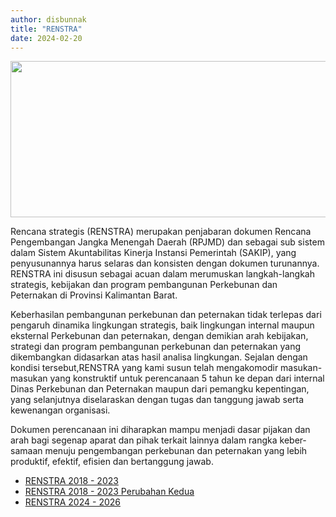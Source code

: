 ```yaml
---
author: disbunnak
title: "RENSTRA"
date: 2024-02-20
---
```

<p><img style="display: block; margin-left: auto; margin-right: auto;" src="/images/nwOa8ry6ZrRJ6OjJpBrN.jpg" alt="" width="1000" height="250" /></p>
<p><span lang="EN-US">Rencana strategis (RENSTRA) merupakan penjabaran dokumen Rencana Pengembangan Jangka Menengah Daerah (RPJMD) dan sebagai sub sistem dalam Sistem Akuntabilitas Kinerja Instansi Pemerintah (SAKIP), yang penyusunannya harus selaras dan konsisten dengan dokumen turunannya. RENSTRA ini disusun sebagai acuan dalam merumuskan langkah-langkah strategis, kebijakan dan program pembangunan Perkebunan dan Peternakan di Provinsi Kalimantan Barat.</span></p>
<p><span lang="EN-US">Keberhasilan pembangunan perkebunan dan peternakan tidak terlepas dari pengaruh dinamika lingkungan strategis, baik lingkungan internal maupun eksternal Perkebunan dan peternakan, dengan demikian arah kebijakan, strategi dan program pembangunan perkebunan dan peternakan yang dikembangkan didasarkan atas hasil analisa lingkungan. Sejalan dengan kondisi tersebut,RENSTRA yang kami susun telah mengakomodir masukan-masukan yang konstruktif untuk perencanaan 5 tahun ke depan dari internal Dinas Perkebunan dan Peternakan maupun dari pemangku kepentingan, yang selanjutnya diselaraskan dengan tugas dan tanggung jawab serta kewenangan organisasi.</span></p>
<p><span lang="EN-US">Dokumen perencanaan ini diharapkan mampu menjadi dasar pijakan dan arah bagi segenap aparat dan pihak terkait lainnya dalam rangka kebersamaan menuju pengembangan perkebunan dan peternakan yang lebih produktif, efektif, efisien dan bertanggung jawab.</span></p>
<ul>
<li><a href="https://drive.google.com/file/d/1M-HHgu8nvE4e0xvfQqtftmU7kI1mg2BP/view?usp=sharing" target="_blank" rel="noopener"><span lang="EN-US">RENSTRA 2018 - 2023</span></a></li>
<li><a href="https://drive.google.com/file/d/159uTCyj5PD3GaEazWcq_wdo68TEMtL0-/view?usp=sharing" target="_blank" rel="noopener"><span lang="EN-US">RENSTRA 2018 - 2023 Perubahan Kedua</span></a></li>
<li><a href="https://drive.google.com/file/d/1OJpi2xAoUTdHJU3_EEr0I_ziI4ywbmtD/view?usp=sharing" target="_blank" rel="noopener"><span lang="EN-US">RENSTRA 2024 - 2026</span></a></li>
</ul>